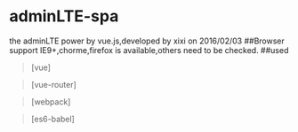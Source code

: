 # adminLTE-spa
the adminLTE power by vue.js,developed by xixi on 2016/02/03
##Browser support
IE9+,chorme,firefox is available,others need to be checked.
##used
> [vue]

> [vue-router]

> [webpack]

> [es6-babel]


